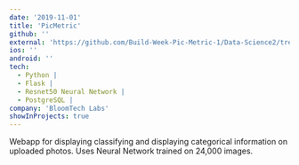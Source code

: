 ```yaml
---
date: '2019-11-01'
title: 'PicMetric'
github: ''
external: 'https://github.com/Build-Week-Pic-Metric-1/Data-Science2/tree/master/predictor-api'
ios: ''
android: ''
tech:
  - Python |
  - Flask |
  - Resnet50 Neural Network |
  - PostgreSQL |
company: 'BloomTech Labs'
showInProjects: true
---
```


Webapp for displaying classifying and displaying categorical information on uploaded photos. Uses Neural Network trained on 24,000 images.
